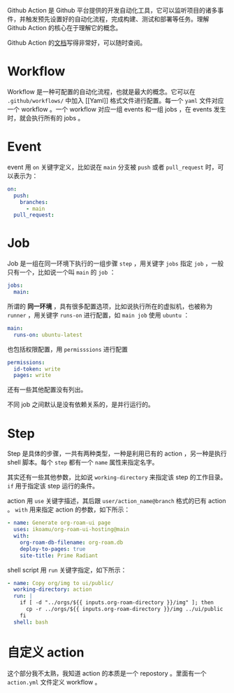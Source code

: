 Github Action 是 Github 平台提供的开发自动化工具，它可以监听项目的诸多事件，并触发预先设置好的自动化流程，完成构建、测试和部署等任务。理解 Github Action 的核心在于理解它的概念。

Github Action 的[文档](https://docs.github.com/en/actions)写得非常好，可以随时查阅。

# Workflow

Workflow 是一种可配置的自动化流程，也就是最大的概念。它可以在 `.github/workflows/` 中加入 [[Yaml]] 格式文件进行配置。每一个 `yaml` 文件对应一个 workflow 。一个 workflow 对应一组 events 和一组 jobs ，在 events 发生时，就会执行所有的 jobs 。

# Event

event 用 `on` 关键字定义，比如说在 `main` 分支被 `push` 或者 `pull_request` 时，可以表示为：

``` yaml
on:
  push:
    branches:
      - main
  pull_request:
```

# Job

Job 是一组在同一环境下执行的一组步骤 `step` ，用关键字 `jobs` 指定 `job` ，一般只有一个，比如说一个叫 `main` 的 `job` ：

``` yaml
jobs:
  main:
```

所谓的 **同一环境** ，具有很多配置选项，比如说执行所在的虚拟机，也被称为 `runner` ，用关键字 `runs-on` 进行配置，如 `main job` 使用 `ubuntu` ：

``` yaml
main:
  runs-on: ubuntu-latest
```

也包括权限配置，用 `permisssions` 进行配置

``` yaml
permissions:
  id-token: write
  pages: write
```

还有一些其他配置没有列出。

不同 job 之间默认是没有依赖关系的，是并行运行的。

# Step

Step 是具体的步骤，一共有两种类型，一种是利用已有的 action ，另一种是执行 shell 脚本。每个 `step` 都有一个 `name` 属性来指定名字。

其实还有一些其他参数，比如说 `working-directory` 来指定该 step 的工作目录。 `if` 用于指定该 step 运行的条件。

action 用 `use` 关键字描述，其后跟 `user/action_name@branch` 格式的已有 action 。 `with` 用来指定 action 的参数，如下所示：

``` yaml
- name: Generate org-roam-ui page
  uses: ikoamu/org-roam-ui-hosting@main
  with:
    org-roam-db-filename: org-roam.db
    deploy-to-pages: true
    site-title: Prime Radiant
```

shell script 用 `run` 关键字指定，如下所示：

``` yaml
- name: Copy org/img to ui/public/
  working-directory: action
  run: |
    if [ -d "../orgs/${{ inputs.org-roam-directory }}/img" ]; then
      cp -r ../orgs/${{ inputs.org-roam-directory }}/img ../ui/public
    fi
  shell: bash
```

# 自定义 action

这个部分我不太熟，我知道 action 的本质是一个 repostory 。里面有一个 `action.yml` 文件定义 workflow 。
